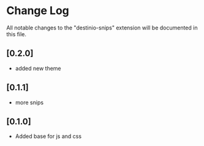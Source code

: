 # Change Log

All notable changes to the "destinio-snips" extension will be documented in this file.

## [0.2.0]

- added new theme

## [0.1.1]

- more snips

## [0.1.0]

- Added base for js and css

<!-- https://keepachangelog.com/en/1.0.0/ -->

